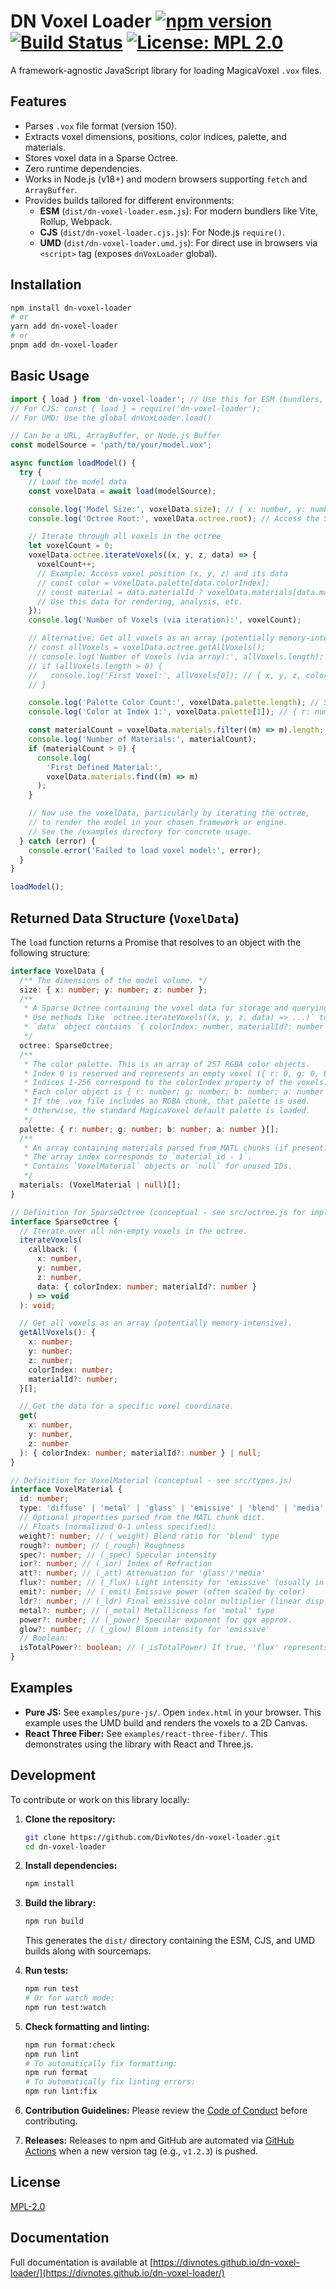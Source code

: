 # DN Voxel Loader [![npm version](https://img.shields.io/npm/v/dn-voxel-loader.svg)](https://www.npmjs.com/package/dn-voxel-loader) [![Build Status](https://github.com/DivNotes/dn-voxel-loader/actions/workflows/release.yml/badge.svg)](https://github.com/DivNotes/dn-voxel-loader/actions/workflows/release.yml) [![License: MPL 2.0](https://img.shields.io/badge/License-MPL_2.0-brightgreen.svg)](https://opensource.org/licenses/MPL-2.0)

A framework-agnostic JavaScript library for loading MagicaVoxel `.vox` files.

## Features

- Parses `.vox` file format (version 150).
- Extracts voxel dimensions, positions, color indices, palette, and materials.
- Stores voxel data in a Sparse Octree.
- Zero runtime dependencies.
- Works in Node.js (v18+) and modern browsers supporting `fetch` and `ArrayBuffer`.
- Provides builds tailored for different environments:
  - **ESM** (`dist/dn-voxel-loader.esm.js`): For modern bundlers like Vite, Rollup, Webpack.
  - **CJS** (`dist/dn-voxel-loader.cjs.js`): For Node.js `require()`.
  - **UMD** (`dist/dn-voxel-loader.umd.js`): For direct use in browsers via `<script>` tag (exposes `dnVoxLoader` global).

## Installation

```bash
npm install dn-voxel-loader
# or
yarn add dn-voxel-loader
# or
pnpm add dn-voxel-loader
```

## Basic Usage

```javascript
import { load } from 'dn-voxel-loader'; // Use this for ESM (bundlers, Node.js with "type": "module")
// For CJS: const { load } = require('dn-voxel-loader');
// For UMD: Use the global dnVoxLoader.load()

// Can be a URL, ArrayBuffer, or Node.js Buffer
const modelSource = 'path/to/your/model.vox';

async function loadModel() {
  try {
    // Load the model data
    const voxelData = await load(modelSource);

    console.log('Model Size:', voxelData.size); // { x: number, y: number, z: number }
    console.log('Octree Root:', voxelData.octree.root); // Access the SparseOctree root node

    // Iterate through all voxels in the octree
    let voxelCount = 0;
    voxelData.octree.iterateVoxels((x, y, z, data) => {
      voxelCount++;
      // Example: Access voxel position (x, y, z) and its data
      // const color = voxelData.palette[data.colorIndex];
      // const material = data.materialId ? voxelData.materials[data.materialId - 1] : null;
      // Use this data for rendering, analysis, etc.
    });
    console.log('Number of Voxels (via iteration):', voxelCount);

    // Alternative: Get all voxels as an array (potentially memory-intensive for large models)
    // const allVoxels = voxelData.octree.getAllVoxels();
    // console.log('Number of Voxels (via array):', allVoxels.length);
    // if (allVoxels.length > 0) {
    //   console.log('First Voxel:', allVoxels[0]); // { x, y, z, colorIndex, materialId? }
    // }

    console.log('Palette Color Count:', voxelData.palette.length); // Should be 257 (index 0 is empty)
    console.log('Color at Index 1:', voxelData.palette[1]); // { r: number, g: number, b: number, a: number }

    const materialCount = voxelData.materials.filter((m) => m).length;
    console.log('Number of Materials:', materialCount);
    if (materialCount > 0) {
      console.log(
        'First Defined Material:',
        voxelData.materials.find((m) => m)
      );
    }

    // Now use the voxelData, particularly by iterating the octree,
    // to render the model in your chosen framework or engine.
    // See the /examples directory for concrete usage.
  } catch (error) {
    console.error('Failed to load voxel model:', error);
  }
}

loadModel();
```

## Returned Data Structure (`VoxelData`)

The `load` function returns a Promise that resolves to an object with the following structure:

```typescript
interface VoxelData {
  /** The dimensions of the model volume. */
  size: { x: number; y: number; z: number };
  /**
   * A Sparse Octree containing the voxel data for storage and querying.
   * Use methods like `octree.iterateVoxels((x, y, z, data) => ...)` to access voxels.
   * `data` object contains `{ colorIndex: number, materialId?: number }`.
   */
  octree: SparseOctree;
  /**
   * The color palette. This is an array of 257 RGBA color objects.
   * Index 0 is reserved and represents an empty voxel ({ r: 0, g: 0, b: 0, a: 0 }).
   * Indices 1-256 correspond to the colorIndex property of the voxels.
   * Each color object is { r: number; g: number; b: number; a: number } (0-255).
   * If the .vox file includes an RGBA chunk, that palette is used.
   * Otherwise, the standard MagicaVoxel default palette is loaded.
   */
  palette: { r: number; g: number; b: number; a: number }[];
  /**
   * An array containing materials parsed from MATL chunks (if present).
   * The array index corresponds to `material_id - 1`.
   * Contains `VoxelMaterial` objects or `null` for unused IDs.
   */
  materials: (VoxelMaterial | null)[];
}

// Definition for SparseOctree (conceptual - see src/octree.js for implementation)
interface SparseOctree {
  // Iterate over all non-empty voxels in the octree.
  iterateVoxels(
    callback: (
      x: number,
      y: number,
      z: number,
      data: { colorIndex: number; materialId?: number }
    ) => void
  ): void;

  // Get all voxels as an array (potentially memory-intensive).
  getAllVoxels(): {
    x: number;
    y: number;
    z: number;
    colorIndex: number;
    materialId?: number;
  }[];

  // Get the data for a specific voxel coordinate.
  get(
    x: number,
    y: number,
    z: number
  ): { colorIndex: number; materialId?: number } | null;
}

// Definition for VoxelMaterial (conceptual - see src/types.js)
interface VoxelMaterial {
  id: number;
  type: 'diffuse' | 'metal' | 'glass' | 'emissive' | 'blend' | 'media';
  // Optional properties parsed from the MATL chunk dict.
  // Floats (normalized 0-1 unless specified):
  weight?: number; // (_weight) Blend ratio for 'blend' type
  rough?: number; // (_rough) Roughness
  spec?: number; // (_spec) Specular intensity
  ior?: number; // (_ior) Index of Refraction
  att?: number; // (_att) Attenuation for 'glass'/'media'
  flux?: number; // (_flux) Light intensity for 'emissive' (usually in lumens)
  emit?: number; // (_emit) Emissive power (often scaled by color)
  ldr?: number; // (_ldr) Final emissive color multiplier (linear display range)
  metal?: number; // (_metal) Metallicness for 'metal' type
  power?: number; // (_power) Specular exponent for ggx approx.
  glow?: number; // (_glow) Bloom intensity for 'emissive'
  // Boolean:
  isTotalPower?: boolean; // (_isTotalPower) If true, 'flux' represents total power directly
}
```

## Examples

- **Pure JS:** See `examples/pure-js/`. Open `index.html` in your browser. This example uses the UMD build and renders the voxels to a 2D Canvas.
- **React Three Fiber:** See `examples/react-three-fiber/`. This demonstrates using the library with React and Three.js.

## Development

To contribute or work on this library locally:

1.  **Clone the repository:**

    ```bash
    git clone https://github.com/DivNotes/dn-voxel-loader.git
    cd dn-voxel-loader
    ```

2.  **Install dependencies:**

    ```bash
    npm install
    ```

3.  **Build the library:**

    ```bash
    npm run build
    ```

    This generates the `dist/` directory containing the ESM, CJS, and UMD builds along with sourcemaps.

4.  **Run tests:**

    ```bash
    npm run test
    # Or for watch mode:
    npm run test:watch
    ```

5.  **Check formatting and linting:**

    ```bash
    npm run format:check
    npm run lint
    # To automatically fix formatting:
    npm run format
    # To automatically fix linting errors:
    npm run lint:fix
    ```

6.  **Contribution Guidelines:** Please review the [Code of Conduct](CODE_OF_CONDUCT.md) before contributing.

7.  **Releases:** Releases to npm and GitHub are automated via [GitHub Actions](.github/workflows/release.yml) when a new version tag (e.g., `v1.2.3`) is pushed.

## License

[MPL-2.0](LICENSE)

## Documentation

Full documentation is available at [https://divnotes.github.io/dn-voxel-loader/](https://divnotes.github.io/dn-voxel-loader/)
